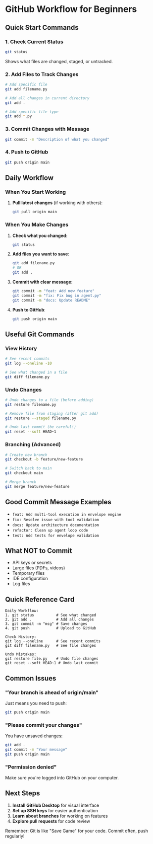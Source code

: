 # GitHub Workflow for Beginners

## Quick Start Commands

### 1. Check Current Status
```bash
git status
```
Shows what files are changed, staged, or untracked.

### 2. Add Files to Track Changes
```bash
# Add specific file
git add filename.py

# Add all changes in current directory
git add .

# Add specific file type
git add *.py
```

### 3. Commit Changes with Message
```bash
git commit -m "Description of what you changed"
```

### 4. Push to GitHub
```bash
git push origin main
```

## Daily Workflow

### When You Start Working
1. **Pull latest changes** (if working with others):
   ```bash
   git pull origin main
   ```

### When You Make Changes
1. **Check what you changed**:
   ```bash
   git status
   ```

2. **Add files you want to save**:
   ```bash
   git add filename.py
   # OR
   git add .
   ```

3. **Commit with clear message**:
   ```bash
   git commit -m "feat: Add new feature"
   git commit -m "fix: Fix bug in agent.py"
   git commit -m "docs: Update README"
   ```

4. **Push to GitHub**:
   ```bash
   git push origin main
   ```

## Useful Git Commands

### View History
```bash
# See recent commits
git log --oneline -10

# See what changed in a file
git diff filename.py
```

### Undo Changes
```bash
# Undo changes to a file (before adding)
git restore filename.py

# Remove file from staging (after git add)
git restore --staged filename.py

# Undo last commit (be careful!)
git reset --soft HEAD~1
```

### Branching (Advanced)
```bash
# Create new branch
git checkout -b feature/new-feature

# Switch back to main
git checkout main

# Merge branch
git merge feature/new-feature
```

## Good Commit Message Examples

- `feat: Add multi-tool execution in envelope engine`
- `fix: Resolve issue with tool validation`
- `docs: Update architecture documentation`
- `refactor: Clean up agent loop code`
- `test: Add tests for envelope validation`

## What NOT to Commit

- API keys or secrets
- Large files (PDFs, videos)
- Temporary files
- IDE configuration
- Log files

## Quick Reference Card

```
Daily Workflow:
1. git status          # See what changed
2. git add .           # Add all changes
3. git commit -m "msg" # Save changes
4. git push            # Upload to GitHub

Check History:
git log --oneline      # See recent commits
git diff filename.py   # See file changes

Undo Mistakes:
git restore file.py    # Undo file changes
git reset --soft HEAD~1 # Undo last commit
```

## Common Issues

### "Your branch is ahead of origin/main"
Just means you need to push:
```bash
git push origin main
```

### "Please commit your changes"
You have unsaved changes:
```bash
git add .
git commit -m "Your message"
git push origin main
```

### "Permission denied"
Make sure you're logged into GitHub on your computer.

## Next Steps

1. **Install GitHub Desktop** for visual interface
2. **Set up SSH keys** for easier authentication
3. **Learn about branches** for working on features
4. **Explore pull requests** for code review

Remember: Git is like "Save Game" for your code. Commit often, push regularly!